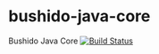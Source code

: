 # bushido-java-core
Bushido Java Core
[![Build Status](https://travis-ci.org/bushidowallet/bushido-java-core.svg?branch=master)](https://travis-ci.org/bushidowallet/bushido-java-core)